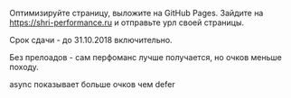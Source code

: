 Оптимизируйте страницу, выложите на GitHub Pages. Зайдите на https://shri-performance.ru и отправьте урл своей страницы.

Срок сдачи - до 31.10.2018 включительно.

Без прелоадов - сам перфоманс лучше получается, но очков меньше походу.

async показывает больше очков чем defer